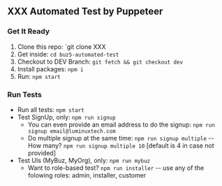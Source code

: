 ## XXX Automated Test by Puppeteer

### Get It Ready
1. Clone this repo: `git clone XXX
2. Get inside: `cd buz5-automated-test`
3. Checkout to DEV Branch: `git fetch && git checkout dev`
4. Install packages:   `npm i`
5. Run: `npm start`

### Run Tests
* Run all tests: `npm start`
* Test SignUp, only: `npm run signup`
    * You can even provide an email address to do the signup: `npm run signup email@luminuxtech.com`
    * Do multiple signup at the same time: `npm run signup multiple`
    -- How many? `npm run signup multiple 10` [default is 4 in case not provided]
* Test UIs (MyBuz, MyOrg), only: `npm run mybuz`
    * Want to role-based test? `npm run installer`
    -- use any of the folowing roles: admin, installer, customer
